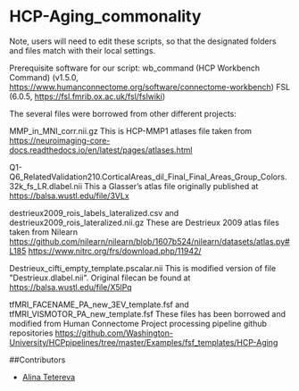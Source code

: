 # HCP-Aging_commonality

Note, users will need to edit these scripts, so that the designated folders and files match with their local settings.

Prerequisite software for our script: wb_command (HCP Workbench Command) (v1.5.0, https://www.humanconnectome.org/software/connectome-workbench) FSL (6.0.5, https://fsl.fmrib.ox.ac.uk/fsl/fslwiki)

The several files were borrowed from other different projects:

MMP_in_MNI_corr.nii.gz
This is HCP-MMP1 atlases file taken from https://neuroimaging-core-docs.readthedocs.io/en/latest/pages/atlases.html

Q1-Q6_RelatedValidation210.CorticalAreas_dil_Final_Final_Areas_Group_Colors.32k_fs_LR.dlabel.nii
This a Glasser’s atlas file originally published at https://balsa.wustl.edu/file/3VLx

destrieux2009_rois_labels_lateralized.csv and destrieux2009_rois_lateralized.nii.gz
These are Destrieux 2009 atlas files taken from Nilearn https://github.com/nilearn/nilearn/blob/1607b524/nilearn/datasets/atlas.py#L185 https://www.nitrc.org/frs/download.php/11942/

Destrieux_cifti_empty_template.pscalar.nii 
This is modified version of file "Destrieux.dlabel.nii". Original filecan be found at https://balsa.wustl.edu/file/X5lPq

tfMRI_FACENAME_PA_new_3EV_template.fsf and tfMRI_VISMOTOR_PA_new_template.fsf
These files has been borrowed and modified from Human Connectome Project processing pipeline github repositories https://github.com/Washington-University/HCPpipelines/tree/master/Examples/fsf_templates/HCP-Aging


##Contributors
- [Alina Tetereva](https://github.com/alinatet)
